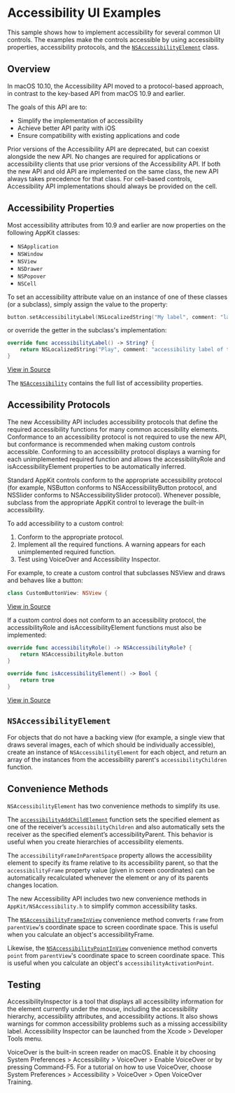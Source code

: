 # Accessibility UI Examples

This sample shows how to implement accessibility for several common UI controls. The examples make the controls accessible by using accessibility properties, accessibility protocols, and the [`NSAccessibilityElement`](https://developer.apple.com/documentation/appkit/nsaccessibilityelement) class.


## Overview

In macOS 10.10, the Accessibility API moved to a protocol-based approach, in contrast to the key-based API from macOS 10.9 and earlier.

The goals of this API are to:

* Simplify the implementation of accessibility
* Achieve better API parity with iOS
* Ensure compatibility with existing applications and code


Prior versions of the Accessibility API are deprecated, but can coexist alongside the new API. No changes are required for applications or accessibility clients that use prior versions of the Accessibility API. If both the new API and old API are implemented on the same class, the new API always takes precedence for that class. For cell-based controls, Accessibility API implementations should always be provided on the cell.


## Accessibility Properties

Most accessibility attributes from 10.9 and earlier are now properties on the following AppKit classes:

* `NSApplication`
* `NSWindow`
* `NSView`
* `NSDrawer`
* `NSPopover`
* `NSCell`

To set an accessibility attribute value on an instance of one of these classes (or a subclass), simply assign the value to the property:

``` swift
button.setAccessibilityLabel(NSLocalizedString("My label", comment: "label to use for this button"))
```

or override the getter in the subclass's implementation:

``` swift
override func accessibilityLabel() -> String? {
    return NSLocalizedString("Play", comment: "accessibility label of the Play button")
}
```
[View in Source](x-source-tag://accessibilityLabel)

The [`NSAccessibility`](https://developer.apple.com/documentation/appkit/nsaccessibility) contains the full list of accessibility properties.


## Accessibility Protocols

The new Accessibility API includes accessibility protocols that define the required accessibility functions for many common accessibility elements. Conformance to an accessibility protocol is not required to use the new API, but conformance is recommended when making custom controls accessible. Conforming to an accessibility protocol displays a warning for each unimplemented required function and allows the accessibilityRole and isAccessibilityElement properties to be automatically inferred.

Standard AppKit controls conform to the appropriate accessibility protocol (for example, NSButton conforms to NSAccessibilityButton protocol, and NSSlider conforms to NSAccessibilitySlider protocol). Whenever possible, subclass from the appropriate AppKit control to leverage the built-in accessibility.

To add accessibility to a custom control:

1. Conform to the appropriate protocol.
2. Implement all the required functions. A warning appears for each unimplemented required function.
3. Test using VoiceOver and Accessibility Inspector.

For example, to create a custom control that subclasses NSView and draws and behaves like a button:

``` swift
class CustomButtonView: NSView {
```
[View in Source](x-source-tag://customButtonDeclare)

If a custom control does not conform to an accessibility protocol, the accessibilityRole and isAccessibilityElement functions must also be implemented:

``` swift
override func accessibilityRole() -> NSAccessibilityRole? {
    return NSAccessibilityRole.button
}
    
override func isAccessibilityElement() -> Bool {
    return true
}
```
[View in Source](x-source-tag://customButtonAdoption)


## `NSAccessibilityElement`

For objects that do not have a backing view (for example, a single view that draws several images, each of which should be individually accessible), create an instance of `NSAccessibilityElement` for each object, and return an array of the instances from the accessibility parent's `accessibilityChildren` function.


## Convenience Methods

`NSAccessibilityElement` has two convenience methods to simplify its use.

The [`accessibilityAddChildElement`](https://developer.apple.com/documentation/appkit/nsaccessibilityelement/1533717-accessibilityaddchildelement) function sets the specified element as one of the receiver’s `accessibilityChildren` and also automatically sets the receiver as the specified element’s accessibilityParent. This behavior is useful when you create hierarchies of accessibility elements.

The `accessibilityFrameInParentSpace` property allows the accessibility element to specify its frame relative to its accessibility parent, so that the` accessibilityFrame` property value (given in screen coordinates) can be automatically recalculated whenever the element or any of its parents changes location.

The new Accessibility API includes two new convenience methods in `AppKit/NSAccessibility.h` to simplify common accessibility tasks.

The [`NSAccessibilityFrameInView`](https://developer.apple.com/documentation/appkit/1528628-nsaccessibilityframeinview) convenience method converts `frame` from `parentView`'s coordinate space to screen coordinate space. This is useful when you calculate an object's accessibilityFrame.

Likewise, the [`NSAccessibilityPointInView`](https://developer.apple.com/documentation/appkit/1534336-nsaccessibilitypointinview) convenience method converts `point` from `parentView`'s coordinate space to screen coordinate space. This is useful when you calculate an object's `accessibilityActivationPoint`.


## Testing

AccessibilityInspector is a tool that displays all accessibility information for the element currently under the mouse, including the accessibility hierarchy, accessibility attributes, and accessibility actions. It also shows warnings for common accessibility problems such as a missing accessibility label. Accessibility Inspector can be launched from the Xcode > Developer Tools menu.

VoiceOver is the built-in screen reader on macOS. Enable it by choosing System Preferences > Accessibility > VoiceOver > Enable VoiceOver or by pressing Command-F5. For a tutorial on how to use VoiceOver, choose System Preferences > Accessibility > VoiceOver > Open VoiceOver Training.
